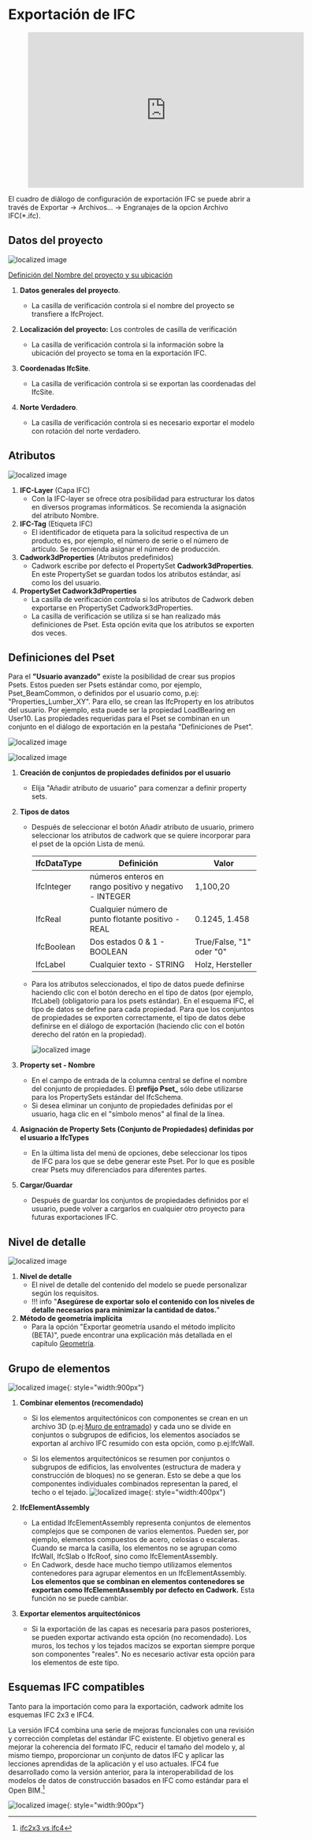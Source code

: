 # Exportación de IFC

<figure class="video_container">
  <iframe width="560" height="315" src="https://www.youtube.com/embed/rGLje-72664" title="YouTube video player" frameborder="0" allow="accelerometer; autoplay; clipboard-write; encrypted-media; gyroscope; picture-in-picture" allowfullscreen></iframe>
</figure>

El cuadro de diálogo de configuración de exportación IFC se puede abrir a través de Exportar -> Archivos... -> Engranajes de la opcion Archivo IFC(\*.ifc).

## Datos del proyecto

![localized image](../img/es/dlg1.png)

[Definición del Nombre del proyecto y su ubicación](../2.Modellierung/modelling.es.md)

1. **Datos generales del proyecto**.

   * La casilla de verificación controla si el nombre del proyecto se transfiere a IfcProject.

2. **Localización del proyecto:** Los controles de casilla de verificación
   * La casilla de verificación controla si la información sobre la ubicación del proyecto se toma en la exportación IFC.

3. **Coordenadas IfcSite**.

   * La casilla de verificación controla si se exportan las coordenadas del IfcSite.

4. **Norte Verdadero**.

   * La casilla de verificación controla si es necesario exportar el modelo con rotación del norte verdadero.

## Atributos

![localized image](../img/es/dlg2.png)

1. **IFC-Layer** (Capa IFC)
   * Con la IFC-layer se ofrece otra posibilidad para estructurar los datos en diversos programas informáticos. Se recomienda la asignación del atributo Nombre.
2. **IFC-Tag** (Etiqueta IFC)
   * El identificador de etiqueta para la solicitud respectiva de un producto es, por ejemplo, el número de serie o el número de artículo. Se recomienda asignar el número de producción.
3. **Cadwork3dProperties** (Atributos predefinidos)
   * Cadwork escribe por defecto el PropertySet **Cadwork3dProperties**. En este PropertySet se guardan todos los atributos estándar, así como los del usuario.
4. **PropertySet Cadwork3dProperties**
   * La casilla de verificación controla si los atributos de Cadwork deben exportarse en PropertySet Cadwork3dProperties.
   * La casilla de verificación se utiliza si se han realizado más definiciones de Pset. Esta opción evita que los atributos se exporten dos veces.

## Definiciones del Pset

Para el **"Usuario avanzado"** existe la posibilidad de crear sus propios Psets. Estos pueden ser Psets estándar como, por ejemplo, Pset_BeamCommon, o definidos por el usuario como, p.ej: "Properties_Lumber_XY".
Para ello, se crean las IfcProperty en los atributos del usuario. Por ejemplo, esta puede ser la propiedad LoadBearing en User10. Las propiedades requeridas para el Pset se combinan en un conjunto en el diálogo de exportación en la pestaña "Definiciones de Pset".

![localized image](../img/es/dlg3.png)

![localized image](../img/es/dlg4.png)

1. **Creación de conjuntos de propiedades definidos por el usuario**
   * Elija "Añadir atributo de usuario" para comenzar a definir property sets.

2. **Tipos de datos**

   * Después de seleccionar el botón Añadir atributo de usuario, primero seleccionar los atributos de cadwork que se quiere incorporar para el pset de la opción Lista de menú.

     | IfcDataType | Definición                                             | Valor                    |
     | ----------- | ------------------------------------------------------ | ------------------------ |
     | IfcInteger  | números enteros en rango positivo y negativo - INTEGER | 1,100,20                 |
     | IfcReal     | Cualquier número de punto flotante positivo - REAL     | 0.1245, 1.458            |
     | IfcBoolean  | Dos estados 0 & 1 - BOOLEAN                            | True/False, "1" oder "0" |
     | IfcLabel    | Cualquier texto - STRING                               | Holz, Hersteller         |

   * Para los atributos seleccionados, el tipo de datos puede definirse haciendo clic con el botón derecho en el tipo de datos (por ejemplo, IfcLabel) (obligatorio para los psets estándar). En el esquema IFC, el tipo de datos se define para cada propiedad. Para que los conjuntos de propiedades se exporten correctamente, el tipo de datos debe definirse en el diálogo de exportación (haciendo clic con el botón derecho del ratón en la propiedad).<br>

     ![localized image](../img/pset.gif)

3. **Property set - Nombre**

   * En el campo de entrada de la columna central se define el nombre del conjunto de propiedades. El **prefijo Pset\_** sólo debe utilizarse para los PropertySets estándar del IfcSchema.
   * Si desea eliminar un conjunto de propiedades definidas por el usuario, haga clic en el "símbolo menos" al final de la línea.

4. **Asignación de Property Sets (Conjunto de Propiedades) definidas por el usuario a IfcTypes**

   * En la última lista del menú de opciones, debe seleccionar los tipos de IFC para los que se debe generar este Pset. Por lo que es posible crear Psets muy diferenciados para diferentes partes.

5. **Cargar/Guardar**
   * Después de guardar los conjuntos de propiedades definidos por el usuario, puede volver a cargarlos en cualquier otro proyecto para futuras exportaciones IFC.

## Nivel de detalle

![localized image](../img/es/dlg5.png)

1. **Nivel de detalle**
   * El nivel de detalle del contenido del modelo se puede personalizar según los requisitos.
   * !!! info "**Asegúrese de exportar solo el contenido con los niveles de detalle necesarios para minimizar la cantidad de datos.**"
2. **Método de geometría implícita**
   - Para la opción "Exportar geometría usando el método implícito (BETA)", puede encontrar una explicación más detallada en el capítulo [Geometría](../index.md#geometrie).

## Grupo de elementos

![localized image](../img/es/dlg6.png){: style="width:900px"}

1. **Combinar elementos (recomendado)**

   * Si los elementos arquitectónicos con componentes se crean en un archivo 3D (p.ej:[Muro de entramado](../5.Beispiele/examples.es.md)) y cada uno se divide en conjuntos o subgrupos de edificios, los elementos asociados se exportan al archivo IFC resumido con esta opción, como p.ej:IfcWall.

   * Si los elementos arquitectónicos se resumen por conjuntos o subgrupos de edificios, las envolventes (estructura de madera y construcción de bloques) no se generan. Esto se debe a que los componentes individuales combinados representan la pared, el techo o el tejado.
     ![localized image](../img/wall.png "https://standards.buildingsmart.org/IFC/DEV/IFC4_3/RC1/HTML/schema/ifcsharedbldgelements/lexical/ifcwallelementedcase.htm"){: style="width:400px"}

2. **IfcElementAssembly**

   * La entidad IfcElementAssembly representa conjuntos de elementos complejos que se componen de varios elementos. Pueden ser, por ejemplo, elementos compuestos de acero, celosías o escaleras. Cuando se marca la casilla, los elementos no se agrupan como IfcWall, IfcSlab o IfcRoof, sino como IfcElementAssembly.
   * En Cadwork, desde hace mucho tiempo utilizamos elementos contenedores para agrupar elementos en un IfcElementAssembly. **Los elementos que se combinan en elementos contenedores se exportan como IfcElementAssembly por defecto en Cadwork.** Esta función no se puede cambiar.

3. **Exportar elementos arquitectónicos**

   * Si la exportación de las capas es necesaria para pasos posteriores, se pueden exportar activando esta opción (no recomendado). Los muros, los techos y los tejados macizos se exportan siempre porque son componentes "reales". No es necesario activar esta opción para los elementos de este tipo.

## Esquemas IFC compatibles

Tanto para la importación como para la exportación, cadwork admite los esquemas IFC 2x3 e IFC4.<br/>

La versión IFC4 combina una serie de mejoras funcionales con una revisión y corrección completas del estándar IFC existente. El objetivo general es mejorar la coherencia del formato IFC, reducir el tamaño del modelo y, al mismo tiempo, proporcionar un conjunto de datos IFC y aplicar las lecciones aprendidas de la aplicación y el uso actuales. IFC4 fue desarrollado como la versión anterior, para la interoperabilidad de los modelos de datos de construcción basados en IFC como estándar para el Open BIM.[^6]

![localized image](../img/version.gif){: style="width:900px"}

[^6]: [ifc2x3 vs ifc4](https://standards.buildingsmart.org/IFC/DEV/IFC4_2/FINAL/HTML/annex/annex-f/ifc2x3-to-ifc4/index.htm)